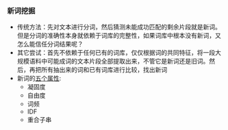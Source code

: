 

### 新词挖掘
- 传统方法：先对文本进行分词，然后猜测未能成功匹配的剩余片段就是新词。但是分词的准确性本身就依赖于词库的完整性，如果词库中根本没有新词，又怎么能信任分词结果呢？
- 其它尝试：首先不依赖于任何已有的词库，仅仅根据词的共同特征，将一段大规模语料中可能成词的文本片段全部提取出来，不管它是新词还是旧词。然后，再把所有抽出来的词和已有词库进行比较，找出新词
- 新词的[五个属性](http://www.matrix67.com/blog/archives/5044):
    - 凝固度
    - 自由度
    - 词频
    - IDF
    - 重合子串
    